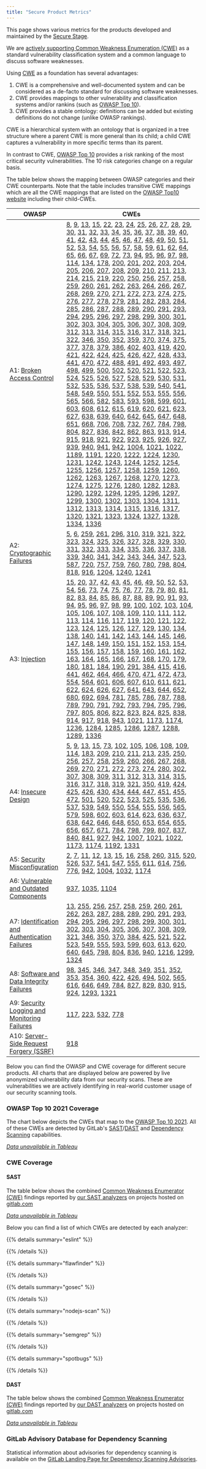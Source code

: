 ```yaml
---
title: "Secure Product Metrics"
---
```


This page shows various metrics for the products developed and maintained by
the [Secure Stage](/handbook/product/categories/#sec-section).

We are [actively supporting Common Weakness Enumeration (CWE)](https://gitlab.com/gitlab-org/gitlab/-/issues/300978)
as a standard vulnerability classification system and a common language to discuss software weaknesses.

Using [CWE](https://cwe.mitre.org/) as a foundation has several advantages:

1. CWE is a comprehensive and well-documented system and can be considered as a de-facto standard for discussing software weaknesses.
1. CWE provides mappings to other vulnerability and classification systems and/or rankins (such as [OWASP Top 10](https://owasp.org/Top10/)).
1. CWE provides a stable ontology: definitions can be added but existing definitions do not change (unlike OWASP rankings).

CWE is a hierarchical system with an ontology that is organized in a tree
structure where a parent CWE is more general than its child; a child CWE
captures a vulnerability in more specific terms than its parent.

In contrast to CWE, [OWASP Top 10](https://owasp.org/Top10/) provides a risk
ranking of the most critical security vulnerabilities. The 10 risk categories
change on a regular basis.

The table below shows the mapping between OWASP categories and their CWE
counterparts. Note that the table includes transitive CWE mappings which
are all the CWE mappings that are listed on the [OWASP Top10 website](https://owasp.org/Top10/)
including their child-CWEs.

| OWASP | CWEs |
| ----- | ---- |
| A1: [Broken Access Control](https://owasp.org/Top10/A01_2021-Broken_Access_Control/) | [8](https://cwe.mitre.org/data/definitions/8.html), [9](https://cwe.mitre.org/data/definitions/9.html), [13](https://cwe.mitre.org/data/definitions/13.html), [15](https://cwe.mitre.org/data/definitions/15.html), [22](https://cwe.mitre.org/data/definitions/22.html), [23](https://cwe.mitre.org/data/definitions/23.html), [24](https://cwe.mitre.org/data/definitions/24.html), [25](https://cwe.mitre.org/data/definitions/25.html), [26](https://cwe.mitre.org/data/definitions/26.html), [27](https://cwe.mitre.org/data/definitions/27.html), [28](https://cwe.mitre.org/data/definitions/28.html), [29](https://cwe.mitre.org/data/definitions/29.html), [30](https://cwe.mitre.org/data/definitions/30.html), [31](https://cwe.mitre.org/data/definitions/31.html), [32](https://cwe.mitre.org/data/definitions/32.html), [33](https://cwe.mitre.org/data/definitions/33.html), [34](https://cwe.mitre.org/data/definitions/34.html), [35](https://cwe.mitre.org/data/definitions/35.html), [36](https://cwe.mitre.org/data/definitions/36.html), [37](https://cwe.mitre.org/data/definitions/37.html), [38](https://cwe.mitre.org/data/definitions/38.html), [39](https://cwe.mitre.org/data/definitions/39.html), [40](https://cwe.mitre.org/data/definitions/40.html), [41](https://cwe.mitre.org/data/definitions/41.html), [42](https://cwe.mitre.org/data/definitions/42.html), [43](https://cwe.mitre.org/data/definitions/43.html), [44](https://cwe.mitre.org/data/definitions/44.html), [45](https://cwe.mitre.org/data/definitions/45.html), [46](https://cwe.mitre.org/data/definitions/46.html), [47](https://cwe.mitre.org/data/definitions/47.html), [48](https://cwe.mitre.org/data/definitions/48.html), [49](https://cwe.mitre.org/data/definitions/49.html), [50](https://cwe.mitre.org/data/definitions/50.html), [51](https://cwe.mitre.org/data/definitions/51.html), [52](https://cwe.mitre.org/data/definitions/52.html), [53](https://cwe.mitre.org/data/definitions/53.html), [54](https://cwe.mitre.org/data/definitions/54.html), [55](https://cwe.mitre.org/data/definitions/55.html), [56](https://cwe.mitre.org/data/definitions/56.html), [57](https://cwe.mitre.org/data/definitions/57.html), [58](https://cwe.mitre.org/data/definitions/58.html), [59](https://cwe.mitre.org/data/definitions/59.html), [61](https://cwe.mitre.org/data/definitions/61.html), [62](https://cwe.mitre.org/data/definitions/62.html), [64](https://cwe.mitre.org/data/definitions/64.html), [65](https://cwe.mitre.org/data/definitions/65.html), [66](https://cwe.mitre.org/data/definitions/66.html), [67](https://cwe.mitre.org/data/definitions/67.html), [69](https://cwe.mitre.org/data/definitions/69.html), [72](https://cwe.mitre.org/data/definitions/72.html), [73](https://cwe.mitre.org/data/definitions/73.html), [94](https://cwe.mitre.org/data/definitions/94.html), [95](https://cwe.mitre.org/data/definitions/95.html), [96](https://cwe.mitre.org/data/definitions/96.html), [97](https://cwe.mitre.org/data/definitions/97.html), [98](https://cwe.mitre.org/data/definitions/98.html), [114](https://cwe.mitre.org/data/definitions/114.html), [134](https://cwe.mitre.org/data/definitions/134.html), [178](https://cwe.mitre.org/data/definitions/178.html), [200](https://cwe.mitre.org/data/definitions/200.html), [201](https://cwe.mitre.org/data/definitions/201.html), [202](https://cwe.mitre.org/data/definitions/202.html), [203](https://cwe.mitre.org/data/definitions/203.html), [204](https://cwe.mitre.org/data/definitions/204.html), [205](https://cwe.mitre.org/data/definitions/205.html), [206](https://cwe.mitre.org/data/definitions/206.html), [207](https://cwe.mitre.org/data/definitions/207.html), [208](https://cwe.mitre.org/data/definitions/208.html), [209](https://cwe.mitre.org/data/definitions/209.html), [210](https://cwe.mitre.org/data/definitions/210.html), [211](https://cwe.mitre.org/data/definitions/211.html), [213](https://cwe.mitre.org/data/definitions/213.html), [214](https://cwe.mitre.org/data/definitions/214.html), [215](https://cwe.mitre.org/data/definitions/215.html), [219](https://cwe.mitre.org/data/definitions/219.html), [220](https://cwe.mitre.org/data/definitions/220.html), [250](https://cwe.mitre.org/data/definitions/250.html), [256](https://cwe.mitre.org/data/definitions/256.html), [257](https://cwe.mitre.org/data/definitions/257.html), [258](https://cwe.mitre.org/data/definitions/258.html), [259](https://cwe.mitre.org/data/definitions/259.html), [260](https://cwe.mitre.org/data/definitions/260.html), [261](https://cwe.mitre.org/data/definitions/261.html), [262](https://cwe.mitre.org/data/definitions/262.html), [263](https://cwe.mitre.org/data/definitions/263.html), [264](https://cwe.mitre.org/data/definitions/264.html), [266](https://cwe.mitre.org/data/definitions/266.html), [267](https://cwe.mitre.org/data/definitions/267.html), [268](https://cwe.mitre.org/data/definitions/268.html), [269](https://cwe.mitre.org/data/definitions/269.html), [270](https://cwe.mitre.org/data/definitions/270.html), [271](https://cwe.mitre.org/data/definitions/271.html), [272](https://cwe.mitre.org/data/definitions/272.html), [273](https://cwe.mitre.org/data/definitions/273.html), [274](https://cwe.mitre.org/data/definitions/274.html), [275](https://cwe.mitre.org/data/definitions/275.html), [276](https://cwe.mitre.org/data/definitions/276.html), [277](https://cwe.mitre.org/data/definitions/277.html), [278](https://cwe.mitre.org/data/definitions/278.html), [279](https://cwe.mitre.org/data/definitions/279.html), [281](https://cwe.mitre.org/data/definitions/281.html), [282](https://cwe.mitre.org/data/definitions/282.html), [283](https://cwe.mitre.org/data/definitions/283.html), [284](https://cwe.mitre.org/data/definitions/284.html), [285](https://cwe.mitre.org/data/definitions/285.html), [286](https://cwe.mitre.org/data/definitions/286.html), [287](https://cwe.mitre.org/data/definitions/287.html), [288](https://cwe.mitre.org/data/definitions/288.html), [289](https://cwe.mitre.org/data/definitions/289.html), [290](https://cwe.mitre.org/data/definitions/290.html), [291](https://cwe.mitre.org/data/definitions/291.html), [293](https://cwe.mitre.org/data/definitions/293.html), [294](https://cwe.mitre.org/data/definitions/294.html), [295](https://cwe.mitre.org/data/definitions/295.html), [296](https://cwe.mitre.org/data/definitions/296.html), [297](https://cwe.mitre.org/data/definitions/297.html), [298](https://cwe.mitre.org/data/definitions/298.html), [299](https://cwe.mitre.org/data/definitions/299.html), [300](https://cwe.mitre.org/data/definitions/300.html), [301](https://cwe.mitre.org/data/definitions/301.html), [302](https://cwe.mitre.org/data/definitions/302.html), [303](https://cwe.mitre.org/data/definitions/303.html), [304](https://cwe.mitre.org/data/definitions/304.html), [305](https://cwe.mitre.org/data/definitions/305.html), [306](https://cwe.mitre.org/data/definitions/306.html), [307](https://cwe.mitre.org/data/definitions/307.html), [308](https://cwe.mitre.org/data/definitions/308.html), [309](https://cwe.mitre.org/data/definitions/309.html), [312](https://cwe.mitre.org/data/definitions/312.html), [313](https://cwe.mitre.org/data/definitions/313.html), [314](https://cwe.mitre.org/data/definitions/314.html), [315](https://cwe.mitre.org/data/definitions/315.html), [316](https://cwe.mitre.org/data/definitions/316.html), [317](https://cwe.mitre.org/data/definitions/317.html), [318](https://cwe.mitre.org/data/definitions/318.html), [321](https://cwe.mitre.org/data/definitions/321.html), [322](https://cwe.mitre.org/data/definitions/322.html), [346](https://cwe.mitre.org/data/definitions/346.html), [350](https://cwe.mitre.org/data/definitions/350.html), [352](https://cwe.mitre.org/data/definitions/352.html), [359](https://cwe.mitre.org/data/definitions/359.html), [370](https://cwe.mitre.org/data/definitions/370.html), [374](https://cwe.mitre.org/data/definitions/374.html), [375](https://cwe.mitre.org/data/definitions/375.html), [377](https://cwe.mitre.org/data/definitions/377.html), [378](https://cwe.mitre.org/data/definitions/378.html), [379](https://cwe.mitre.org/data/definitions/379.html), [386](https://cwe.mitre.org/data/definitions/386.html), [402](https://cwe.mitre.org/data/definitions/402.html), [403](https://cwe.mitre.org/data/definitions/403.html), [419](https://cwe.mitre.org/data/definitions/419.html), [420](https://cwe.mitre.org/data/definitions/420.html), [421](https://cwe.mitre.org/data/definitions/421.html), [422](https://cwe.mitre.org/data/definitions/422.html), [424](https://cwe.mitre.org/data/definitions/424.html), [425](https://cwe.mitre.org/data/definitions/425.html), [426](https://cwe.mitre.org/data/definitions/426.html), [427](https://cwe.mitre.org/data/definitions/427.html), [428](https://cwe.mitre.org/data/definitions/428.html), [433](https://cwe.mitre.org/data/definitions/433.html), [441](https://cwe.mitre.org/data/definitions/441.html), [470](https://cwe.mitre.org/data/definitions/470.html), [472](https://cwe.mitre.org/data/definitions/472.html), [488](https://cwe.mitre.org/data/definitions/488.html), [491](https://cwe.mitre.org/data/definitions/491.html), [492](https://cwe.mitre.org/data/definitions/492.html), [493](https://cwe.mitre.org/data/definitions/493.html), [497](https://cwe.mitre.org/data/definitions/497.html), [498](https://cwe.mitre.org/data/definitions/498.html), [499](https://cwe.mitre.org/data/definitions/499.html), [500](https://cwe.mitre.org/data/definitions/500.html), [502](https://cwe.mitre.org/data/definitions/502.html), [520](https://cwe.mitre.org/data/definitions/520.html), [521](https://cwe.mitre.org/data/definitions/521.html), [522](https://cwe.mitre.org/data/definitions/522.html), [523](https://cwe.mitre.org/data/definitions/523.html), [524](https://cwe.mitre.org/data/definitions/524.html), [525](https://cwe.mitre.org/data/definitions/525.html), [526](https://cwe.mitre.org/data/definitions/526.html), [527](https://cwe.mitre.org/data/definitions/527.html), [528](https://cwe.mitre.org/data/definitions/528.html), [529](https://cwe.mitre.org/data/definitions/529.html), [530](https://cwe.mitre.org/data/definitions/530.html), [531](https://cwe.mitre.org/data/definitions/531.html), [532](https://cwe.mitre.org/data/definitions/532.html), [535](https://cwe.mitre.org/data/definitions/535.html), [536](https://cwe.mitre.org/data/definitions/536.html), [537](https://cwe.mitre.org/data/definitions/537.html), [538](https://cwe.mitre.org/data/definitions/538.html), [539](https://cwe.mitre.org/data/definitions/539.html), [540](https://cwe.mitre.org/data/definitions/540.html), [541](https://cwe.mitre.org/data/definitions/541.html), [548](https://cwe.mitre.org/data/definitions/548.html), [549](https://cwe.mitre.org/data/definitions/549.html), [550](https://cwe.mitre.org/data/definitions/550.html), [551](https://cwe.mitre.org/data/definitions/551.html), [552](https://cwe.mitre.org/data/definitions/552.html), [553](https://cwe.mitre.org/data/definitions/553.html), [555](https://cwe.mitre.org/data/definitions/555.html), [556](https://cwe.mitre.org/data/definitions/556.html), [565](https://cwe.mitre.org/data/definitions/565.html), [566](https://cwe.mitre.org/data/definitions/566.html), [582](https://cwe.mitre.org/data/definitions/582.html), [583](https://cwe.mitre.org/data/definitions/583.html), [593](https://cwe.mitre.org/data/definitions/593.html), [598](https://cwe.mitre.org/data/definitions/598.html), [599](https://cwe.mitre.org/data/definitions/599.html), [601](https://cwe.mitre.org/data/definitions/601.html), [603](https://cwe.mitre.org/data/definitions/603.html), [608](https://cwe.mitre.org/data/definitions/608.html), [612](https://cwe.mitre.org/data/definitions/612.html), [615](https://cwe.mitre.org/data/definitions/615.html), [619](https://cwe.mitre.org/data/definitions/619.html), [620](https://cwe.mitre.org/data/definitions/620.html), [621](https://cwe.mitre.org/data/definitions/621.html), [623](https://cwe.mitre.org/data/definitions/623.html), [627](https://cwe.mitre.org/data/definitions/627.html), [638](https://cwe.mitre.org/data/definitions/638.html), [639](https://cwe.mitre.org/data/definitions/639.html), [640](https://cwe.mitre.org/data/definitions/640.html), [642](https://cwe.mitre.org/data/definitions/642.html), [645](https://cwe.mitre.org/data/definitions/645.html), [647](https://cwe.mitre.org/data/definitions/647.html), [648](https://cwe.mitre.org/data/definitions/648.html), [651](https://cwe.mitre.org/data/definitions/651.html), [668](https://cwe.mitre.org/data/definitions/668.html), [706](https://cwe.mitre.org/data/definitions/706.html), [708](https://cwe.mitre.org/data/definitions/708.html), [732](https://cwe.mitre.org/data/definitions/732.html), [767](https://cwe.mitre.org/data/definitions/767.html), [784](https://cwe.mitre.org/data/definitions/784.html), [798](https://cwe.mitre.org/data/definitions/798.html), [804](https://cwe.mitre.org/data/definitions/804.html), [827](https://cwe.mitre.org/data/definitions/827.html), [836](https://cwe.mitre.org/data/definitions/836.html), [842](https://cwe.mitre.org/data/definitions/842.html), [862](https://cwe.mitre.org/data/definitions/862.html), [863](https://cwe.mitre.org/data/definitions/863.html), [913](https://cwe.mitre.org/data/definitions/913.html), [914](https://cwe.mitre.org/data/definitions/914.html), [915](https://cwe.mitre.org/data/definitions/915.html), [918](https://cwe.mitre.org/data/definitions/918.html), [921](https://cwe.mitre.org/data/definitions/921.html), [922](https://cwe.mitre.org/data/definitions/922.html), [923](https://cwe.mitre.org/data/definitions/923.html), [925](https://cwe.mitre.org/data/definitions/925.html), [926](https://cwe.mitre.org/data/definitions/926.html), [927](https://cwe.mitre.org/data/definitions/927.html), [939](https://cwe.mitre.org/data/definitions/939.html), [940](https://cwe.mitre.org/data/definitions/940.html), [941](https://cwe.mitre.org/data/definitions/941.html), [942](https://cwe.mitre.org/data/definitions/942.html), [1004](https://cwe.mitre.org/data/definitions/1004.html), [1021](https://cwe.mitre.org/data/definitions/1021.html), [1022](https://cwe.mitre.org/data/definitions/1022.html), [1189](https://cwe.mitre.org/data/definitions/1189.html), [1191](https://cwe.mitre.org/data/definitions/1191.html), [1220](https://cwe.mitre.org/data/definitions/1220.html), [1222](https://cwe.mitre.org/data/definitions/1222.html), [1224](https://cwe.mitre.org/data/definitions/1224.html), [1230](https://cwe.mitre.org/data/definitions/1230.html), [1231](https://cwe.mitre.org/data/definitions/1231.html), [1242](https://cwe.mitre.org/data/definitions/1242.html), [1243](https://cwe.mitre.org/data/definitions/1243.html), [1244](https://cwe.mitre.org/data/definitions/1244.html), [1252](https://cwe.mitre.org/data/definitions/1252.html), [1254](https://cwe.mitre.org/data/definitions/1254.html), [1255](https://cwe.mitre.org/data/definitions/1255.html), [1256](https://cwe.mitre.org/data/definitions/1256.html), [1257](https://cwe.mitre.org/data/definitions/1257.html), [1258](https://cwe.mitre.org/data/definitions/1258.html), [1259](https://cwe.mitre.org/data/definitions/1259.html), [1260](https://cwe.mitre.org/data/definitions/1260.html), [1262](https://cwe.mitre.org/data/definitions/1262.html), [1263](https://cwe.mitre.org/data/definitions/1263.html), [1267](https://cwe.mitre.org/data/definitions/1267.html), [1268](https://cwe.mitre.org/data/definitions/1268.html), [1270](https://cwe.mitre.org/data/definitions/1270.html), [1273](https://cwe.mitre.org/data/definitions/1273.html), [1274](https://cwe.mitre.org/data/definitions/1274.html), [1275](https://cwe.mitre.org/data/definitions/1275.html), [1276](https://cwe.mitre.org/data/definitions/1276.html), [1280](https://cwe.mitre.org/data/definitions/1280.html), [1282](https://cwe.mitre.org/data/definitions/1282.html), [1283](https://cwe.mitre.org/data/definitions/1283.html), [1290](https://cwe.mitre.org/data/definitions/1290.html), [1292](https://cwe.mitre.org/data/definitions/1292.html), [1294](https://cwe.mitre.org/data/definitions/1294.html), [1295](https://cwe.mitre.org/data/definitions/1295.html), [1296](https://cwe.mitre.org/data/definitions/1296.html), [1297](https://cwe.mitre.org/data/definitions/1297.html), [1299](https://cwe.mitre.org/data/definitions/1299.html), [1300](https://cwe.mitre.org/data/definitions/1300.html), [1302](https://cwe.mitre.org/data/definitions/1302.html), [1303](https://cwe.mitre.org/data/definitions/1303.html), [1304](https://cwe.mitre.org/data/definitions/1304.html), [1311](https://cwe.mitre.org/data/definitions/1311.html), [1312](https://cwe.mitre.org/data/definitions/1312.html), [1313](https://cwe.mitre.org/data/definitions/1313.html), [1314](https://cwe.mitre.org/data/definitions/1314.html), [1315](https://cwe.mitre.org/data/definitions/1315.html), [1316](https://cwe.mitre.org/data/definitions/1316.html), [1317](https://cwe.mitre.org/data/definitions/1317.html), [1320](https://cwe.mitre.org/data/definitions/1320.html), [1321](https://cwe.mitre.org/data/definitions/1321.html), [1323](https://cwe.mitre.org/data/definitions/1323.html), [1324](https://cwe.mitre.org/data/definitions/1324.html), [1327](https://cwe.mitre.org/data/definitions/1327.html), [1328](https://cwe.mitre.org/data/definitions/1328.html), [1334](https://cwe.mitre.org/data/definitions/1334.html), [1336](https://cwe.mitre.org/data/definitions/1336.html)|
| A2: [Cryptographic Failures](https://owasp.org/Top10/A02_2021-Cryptographic_Failures/) | [5](https://cwe.mitre.org/data/definitions/5.html), [6](https://cwe.mitre.org/data/definitions/6.html), [259](https://cwe.mitre.org/data/definitions/259.html), [261](https://cwe.mitre.org/data/definitions/261.html), [296](https://cwe.mitre.org/data/definitions/296.html), [310](https://cwe.mitre.org/data/definitions/310.html), [319](https://cwe.mitre.org/data/definitions/319.html), [321](https://cwe.mitre.org/data/definitions/321.html), [322](https://cwe.mitre.org/data/definitions/322.html), [323](https://cwe.mitre.org/data/definitions/323.html), [324](https://cwe.mitre.org/data/definitions/324.html), [325](https://cwe.mitre.org/data/definitions/325.html), [326](https://cwe.mitre.org/data/definitions/326.html), [327](https://cwe.mitre.org/data/definitions/327.html), [328](https://cwe.mitre.org/data/definitions/328.html), [329](https://cwe.mitre.org/data/definitions/329.html), [330](https://cwe.mitre.org/data/definitions/330.html), [331](https://cwe.mitre.org/data/definitions/331.html), [332](https://cwe.mitre.org/data/definitions/332.html), [333](https://cwe.mitre.org/data/definitions/333.html), [334](https://cwe.mitre.org/data/definitions/334.html), [335](https://cwe.mitre.org/data/definitions/335.html), [336](https://cwe.mitre.org/data/definitions/336.html), [337](https://cwe.mitre.org/data/definitions/337.html), [338](https://cwe.mitre.org/data/definitions/338.html), [339](https://cwe.mitre.org/data/definitions/339.html), [340](https://cwe.mitre.org/data/definitions/340.html), [341](https://cwe.mitre.org/data/definitions/341.html), [342](https://cwe.mitre.org/data/definitions/342.html), [343](https://cwe.mitre.org/data/definitions/343.html), [344](https://cwe.mitre.org/data/definitions/344.html), [347](https://cwe.mitre.org/data/definitions/347.html), [523](https://cwe.mitre.org/data/definitions/523.html), [587](https://cwe.mitre.org/data/definitions/587.html), [720](https://cwe.mitre.org/data/definitions/720.html), [757](https://cwe.mitre.org/data/definitions/757.html), [759](https://cwe.mitre.org/data/definitions/759.html), [760](https://cwe.mitre.org/data/definitions/760.html), [780](https://cwe.mitre.org/data/definitions/780.html), [798](https://cwe.mitre.org/data/definitions/798.html), [804](https://cwe.mitre.org/data/definitions/804.html), [818](https://cwe.mitre.org/data/definitions/818.html), [916](https://cwe.mitre.org/data/definitions/916.html), [1204](https://cwe.mitre.org/data/definitions/1204.html), [1240](https://cwe.mitre.org/data/definitions/1240.html), [1241](https://cwe.mitre.org/data/definitions/1241.html)|
| A3: [Injection](https://owasp.org/Top10/A03_2021-Injection/) | [15](https://cwe.mitre.org/data/definitions/15.html), [20](https://cwe.mitre.org/data/definitions/20.html), [37](https://cwe.mitre.org/data/definitions/37.html), [42](https://cwe.mitre.org/data/definitions/42.html), [43](https://cwe.mitre.org/data/definitions/43.html), [45](https://cwe.mitre.org/data/definitions/45.html), [46](https://cwe.mitre.org/data/definitions/46.html), [49](https://cwe.mitre.org/data/definitions/49.html), [50](https://cwe.mitre.org/data/definitions/50.html), [52](https://cwe.mitre.org/data/definitions/52.html), [53](https://cwe.mitre.org/data/definitions/53.html), [54](https://cwe.mitre.org/data/definitions/54.html), [56](https://cwe.mitre.org/data/definitions/56.html), [73](https://cwe.mitre.org/data/definitions/73.html), [74](https://cwe.mitre.org/data/definitions/74.html), [75](https://cwe.mitre.org/data/definitions/75.html), [76](https://cwe.mitre.org/data/definitions/76.html), [77](https://cwe.mitre.org/data/definitions/77.html), [78](https://cwe.mitre.org/data/definitions/78.html), [79](https://cwe.mitre.org/data/definitions/79.html), [80](https://cwe.mitre.org/data/definitions/80.html), [81](https://cwe.mitre.org/data/definitions/81.html), [82](https://cwe.mitre.org/data/definitions/82.html), [83](https://cwe.mitre.org/data/definitions/83.html), [84](https://cwe.mitre.org/data/definitions/84.html), [85](https://cwe.mitre.org/data/definitions/85.html), [86](https://cwe.mitre.org/data/definitions/86.html), [87](https://cwe.mitre.org/data/definitions/87.html), [88](https://cwe.mitre.org/data/definitions/88.html), [89](https://cwe.mitre.org/data/definitions/89.html), [90](https://cwe.mitre.org/data/definitions/90.html), [91](https://cwe.mitre.org/data/definitions/91.html), [93](https://cwe.mitre.org/data/definitions/93.html), [94](https://cwe.mitre.org/data/definitions/94.html), [95](https://cwe.mitre.org/data/definitions/95.html), [96](https://cwe.mitre.org/data/definitions/96.html), [97](https://cwe.mitre.org/data/definitions/97.html), [98](https://cwe.mitre.org/data/definitions/98.html), [99](https://cwe.mitre.org/data/definitions/99.html), [100](https://cwe.mitre.org/data/definitions/100.html), [102](https://cwe.mitre.org/data/definitions/102.html), [103](https://cwe.mitre.org/data/definitions/103.html), [104](https://cwe.mitre.org/data/definitions/104.html), [105](https://cwe.mitre.org/data/definitions/105.html), [106](https://cwe.mitre.org/data/definitions/106.html), [107](https://cwe.mitre.org/data/definitions/107.html), [108](https://cwe.mitre.org/data/definitions/108.html), [109](https://cwe.mitre.org/data/definitions/109.html), [110](https://cwe.mitre.org/data/definitions/110.html), [111](https://cwe.mitre.org/data/definitions/111.html), [112](https://cwe.mitre.org/data/definitions/112.html), [113](https://cwe.mitre.org/data/definitions/113.html), [114](https://cwe.mitre.org/data/definitions/114.html), [116](https://cwe.mitre.org/data/definitions/116.html), [117](https://cwe.mitre.org/data/definitions/117.html), [119](https://cwe.mitre.org/data/definitions/119.html), [120](https://cwe.mitre.org/data/definitions/120.html), [121](https://cwe.mitre.org/data/definitions/121.html), [122](https://cwe.mitre.org/data/definitions/122.html), [123](https://cwe.mitre.org/data/definitions/123.html), [124](https://cwe.mitre.org/data/definitions/124.html), [125](https://cwe.mitre.org/data/definitions/125.html), [126](https://cwe.mitre.org/data/definitions/126.html), [127](https://cwe.mitre.org/data/definitions/127.html), [129](https://cwe.mitre.org/data/definitions/129.html), [130](https://cwe.mitre.org/data/definitions/130.html), [134](https://cwe.mitre.org/data/definitions/134.html), [138](https://cwe.mitre.org/data/definitions/138.html), [140](https://cwe.mitre.org/data/definitions/140.html), [141](https://cwe.mitre.org/data/definitions/141.html), [142](https://cwe.mitre.org/data/definitions/142.html), [143](https://cwe.mitre.org/data/definitions/143.html), [144](https://cwe.mitre.org/data/definitions/144.html), [145](https://cwe.mitre.org/data/definitions/145.html), [146](https://cwe.mitre.org/data/definitions/146.html), [147](https://cwe.mitre.org/data/definitions/147.html), [148](https://cwe.mitre.org/data/definitions/148.html), [149](https://cwe.mitre.org/data/definitions/149.html), [150](https://cwe.mitre.org/data/definitions/150.html), [151](https://cwe.mitre.org/data/definitions/151.html), [152](https://cwe.mitre.org/data/definitions/152.html), [153](https://cwe.mitre.org/data/definitions/153.html), [154](https://cwe.mitre.org/data/definitions/154.html), [155](https://cwe.mitre.org/data/definitions/155.html), [156](https://cwe.mitre.org/data/definitions/156.html), [157](https://cwe.mitre.org/data/definitions/157.html), [158](https://cwe.mitre.org/data/definitions/158.html), [159](https://cwe.mitre.org/data/definitions/159.html), [160](https://cwe.mitre.org/data/definitions/160.html), [161](https://cwe.mitre.org/data/definitions/161.html), [162](https://cwe.mitre.org/data/definitions/162.html), [163](https://cwe.mitre.org/data/definitions/163.html), [164](https://cwe.mitre.org/data/definitions/164.html), [165](https://cwe.mitre.org/data/definitions/165.html), [166](https://cwe.mitre.org/data/definitions/166.html), [167](https://cwe.mitre.org/data/definitions/167.html), [168](https://cwe.mitre.org/data/definitions/168.html), [170](https://cwe.mitre.org/data/definitions/170.html), [179](https://cwe.mitre.org/data/definitions/179.html), [180](https://cwe.mitre.org/data/definitions/180.html), [181](https://cwe.mitre.org/data/definitions/181.html), [184](https://cwe.mitre.org/data/definitions/184.html), [190](https://cwe.mitre.org/data/definitions/190.html), [291](https://cwe.mitre.org/data/definitions/291.html), [384](https://cwe.mitre.org/data/definitions/384.html), [415](https://cwe.mitre.org/data/definitions/415.html), [416](https://cwe.mitre.org/data/definitions/416.html), [441](https://cwe.mitre.org/data/definitions/441.html), [462](https://cwe.mitre.org/data/definitions/462.html), [464](https://cwe.mitre.org/data/definitions/464.html), [466](https://cwe.mitre.org/data/definitions/466.html), [470](https://cwe.mitre.org/data/definitions/470.html), [471](https://cwe.mitre.org/data/definitions/471.html), [472](https://cwe.mitre.org/data/definitions/472.html), [473](https://cwe.mitre.org/data/definitions/473.html), [554](https://cwe.mitre.org/data/definitions/554.html), [564](https://cwe.mitre.org/data/definitions/564.html), [601](https://cwe.mitre.org/data/definitions/601.html), [606](https://cwe.mitre.org/data/definitions/606.html), [607](https://cwe.mitre.org/data/definitions/607.html), [610](https://cwe.mitre.org/data/definitions/610.html), [611](https://cwe.mitre.org/data/definitions/611.html), [621](https://cwe.mitre.org/data/definitions/621.html), [622](https://cwe.mitre.org/data/definitions/622.html), [624](https://cwe.mitre.org/data/definitions/624.html), [626](https://cwe.mitre.org/data/definitions/626.html), [627](https://cwe.mitre.org/data/definitions/627.html), [641](https://cwe.mitre.org/data/definitions/641.html), [643](https://cwe.mitre.org/data/definitions/643.html), [644](https://cwe.mitre.org/data/definitions/644.html), [652](https://cwe.mitre.org/data/definitions/652.html), [680](https://cwe.mitre.org/data/definitions/680.html), [692](https://cwe.mitre.org/data/definitions/692.html), [694](https://cwe.mitre.org/data/definitions/694.html), [781](https://cwe.mitre.org/data/definitions/781.html), [785](https://cwe.mitre.org/data/definitions/785.html), [786](https://cwe.mitre.org/data/definitions/786.html), [787](https://cwe.mitre.org/data/definitions/787.html), [788](https://cwe.mitre.org/data/definitions/788.html), [789](https://cwe.mitre.org/data/definitions/789.html), [790](https://cwe.mitre.org/data/definitions/790.html), [791](https://cwe.mitre.org/data/definitions/791.html), [792](https://cwe.mitre.org/data/definitions/792.html), [793](https://cwe.mitre.org/data/definitions/793.html), [794](https://cwe.mitre.org/data/definitions/794.html), [795](https://cwe.mitre.org/data/definitions/795.html), [796](https://cwe.mitre.org/data/definitions/796.html), [797](https://cwe.mitre.org/data/definitions/797.html), [805](https://cwe.mitre.org/data/definitions/805.html), [806](https://cwe.mitre.org/data/definitions/806.html), [822](https://cwe.mitre.org/data/definitions/822.html), [823](https://cwe.mitre.org/data/definitions/823.html), [824](https://cwe.mitre.org/data/definitions/824.html), [825](https://cwe.mitre.org/data/definitions/825.html), [838](https://cwe.mitre.org/data/definitions/838.html), [914](https://cwe.mitre.org/data/definitions/914.html), [917](https://cwe.mitre.org/data/definitions/917.html), [918](https://cwe.mitre.org/data/definitions/918.html), [943](https://cwe.mitre.org/data/definitions/943.html), [1021](https://cwe.mitre.org/data/definitions/1021.html), [1173](https://cwe.mitre.org/data/definitions/1173.html), [1174](https://cwe.mitre.org/data/definitions/1174.html), [1236](https://cwe.mitre.org/data/definitions/1236.html), [1284](https://cwe.mitre.org/data/definitions/1284.html), [1285](https://cwe.mitre.org/data/definitions/1285.html), [1286](https://cwe.mitre.org/data/definitions/1286.html), [1287](https://cwe.mitre.org/data/definitions/1287.html), [1288](https://cwe.mitre.org/data/definitions/1288.html), [1289](https://cwe.mitre.org/data/definitions/1289.html), [1336](https://cwe.mitre.org/data/definitions/1336.html)|
| A4: [Insecure Design](https://owasp.org/Top10/A04_2021-Insecure_Design/) | [5](https://cwe.mitre.org/data/definitions/5.html), [9](https://cwe.mitre.org/data/definitions/9.html), [13](https://cwe.mitre.org/data/definitions/13.html), [15](https://cwe.mitre.org/data/definitions/15.html), [73](https://cwe.mitre.org/data/definitions/73.html), [102](https://cwe.mitre.org/data/definitions/102.html), [105](https://cwe.mitre.org/data/definitions/105.html), [106](https://cwe.mitre.org/data/definitions/106.html), [108](https://cwe.mitre.org/data/definitions/108.html), [109](https://cwe.mitre.org/data/definitions/109.html), [114](https://cwe.mitre.org/data/definitions/114.html), [183](https://cwe.mitre.org/data/definitions/183.html), [209](https://cwe.mitre.org/data/definitions/209.html), [210](https://cwe.mitre.org/data/definitions/210.html), [211](https://cwe.mitre.org/data/definitions/211.html), [213](https://cwe.mitre.org/data/definitions/213.html), [235](https://cwe.mitre.org/data/definitions/235.html), [250](https://cwe.mitre.org/data/definitions/250.html), [256](https://cwe.mitre.org/data/definitions/256.html), [257](https://cwe.mitre.org/data/definitions/257.html), [258](https://cwe.mitre.org/data/definitions/258.html), [259](https://cwe.mitre.org/data/definitions/259.html), [260](https://cwe.mitre.org/data/definitions/260.html), [266](https://cwe.mitre.org/data/definitions/266.html), [267](https://cwe.mitre.org/data/definitions/267.html), [268](https://cwe.mitre.org/data/definitions/268.html), [269](https://cwe.mitre.org/data/definitions/269.html), [270](https://cwe.mitre.org/data/definitions/270.html), [271](https://cwe.mitre.org/data/definitions/271.html), [272](https://cwe.mitre.org/data/definitions/272.html), [273](https://cwe.mitre.org/data/definitions/273.html), [274](https://cwe.mitre.org/data/definitions/274.html), [280](https://cwe.mitre.org/data/definitions/280.html), [302](https://cwe.mitre.org/data/definitions/302.html), [307](https://cwe.mitre.org/data/definitions/307.html), [308](https://cwe.mitre.org/data/definitions/308.html), [309](https://cwe.mitre.org/data/definitions/309.html), [311](https://cwe.mitre.org/data/definitions/311.html), [312](https://cwe.mitre.org/data/definitions/312.html), [313](https://cwe.mitre.org/data/definitions/313.html), [314](https://cwe.mitre.org/data/definitions/314.html), [315](https://cwe.mitre.org/data/definitions/315.html), [316](https://cwe.mitre.org/data/definitions/316.html), [317](https://cwe.mitre.org/data/definitions/317.html), [318](https://cwe.mitre.org/data/definitions/318.html), [319](https://cwe.mitre.org/data/definitions/319.html), [321](https://cwe.mitre.org/data/definitions/321.html), [350](https://cwe.mitre.org/data/definitions/350.html), [419](https://cwe.mitre.org/data/definitions/419.html), [424](https://cwe.mitre.org/data/definitions/424.html), [425](https://cwe.mitre.org/data/definitions/425.html), [426](https://cwe.mitre.org/data/definitions/426.html), [430](https://cwe.mitre.org/data/definitions/430.html), [434](https://cwe.mitre.org/data/definitions/434.html), [444](https://cwe.mitre.org/data/definitions/444.html), [447](https://cwe.mitre.org/data/definitions/447.html), [451](https://cwe.mitre.org/data/definitions/451.html), [455](https://cwe.mitre.org/data/definitions/455.html), [472](https://cwe.mitre.org/data/definitions/472.html), [501](https://cwe.mitre.org/data/definitions/501.html), [520](https://cwe.mitre.org/data/definitions/520.html), [522](https://cwe.mitre.org/data/definitions/522.html), [523](https://cwe.mitre.org/data/definitions/523.html), [525](https://cwe.mitre.org/data/definitions/525.html), [535](https://cwe.mitre.org/data/definitions/535.html), [536](https://cwe.mitre.org/data/definitions/536.html), [537](https://cwe.mitre.org/data/definitions/537.html), [539](https://cwe.mitre.org/data/definitions/539.html), [549](https://cwe.mitre.org/data/definitions/549.html), [550](https://cwe.mitre.org/data/definitions/550.html), [554](https://cwe.mitre.org/data/definitions/554.html), [555](https://cwe.mitre.org/data/definitions/555.html), [556](https://cwe.mitre.org/data/definitions/556.html), [565](https://cwe.mitre.org/data/definitions/565.html), [579](https://cwe.mitre.org/data/definitions/579.html), [598](https://cwe.mitre.org/data/definitions/598.html), [602](https://cwe.mitre.org/data/definitions/602.html), [603](https://cwe.mitre.org/data/definitions/603.html), [614](https://cwe.mitre.org/data/definitions/614.html), [623](https://cwe.mitre.org/data/definitions/623.html), [636](https://cwe.mitre.org/data/definitions/636.html), [637](https://cwe.mitre.org/data/definitions/637.html), [638](https://cwe.mitre.org/data/definitions/638.html), [642](https://cwe.mitre.org/data/definitions/642.html), [646](https://cwe.mitre.org/data/definitions/646.html), [648](https://cwe.mitre.org/data/definitions/648.html), [650](https://cwe.mitre.org/data/definitions/650.html), [653](https://cwe.mitre.org/data/definitions/653.html), [654](https://cwe.mitre.org/data/definitions/654.html), [655](https://cwe.mitre.org/data/definitions/655.html), [656](https://cwe.mitre.org/data/definitions/656.html), [657](https://cwe.mitre.org/data/definitions/657.html), [671](https://cwe.mitre.org/data/definitions/671.html), [784](https://cwe.mitre.org/data/definitions/784.html), [798](https://cwe.mitre.org/data/definitions/798.html), [799](https://cwe.mitre.org/data/definitions/799.html), [807](https://cwe.mitre.org/data/definitions/807.html), [837](https://cwe.mitre.org/data/definitions/837.html), [840](https://cwe.mitre.org/data/definitions/840.html), [841](https://cwe.mitre.org/data/definitions/841.html), [927](https://cwe.mitre.org/data/definitions/927.html), [942](https://cwe.mitre.org/data/definitions/942.html), [1007](https://cwe.mitre.org/data/definitions/1007.html), [1021](https://cwe.mitre.org/data/definitions/1021.html), [1022](https://cwe.mitre.org/data/definitions/1022.html), [1173](https://cwe.mitre.org/data/definitions/1173.html), [1174](https://cwe.mitre.org/data/definitions/1174.html), [1192](https://cwe.mitre.org/data/definitions/1192.html), [1331](https://cwe.mitre.org/data/definitions/1331.html)|
| A5: [Security Misconfiguration](https://owasp.org/Top10/A05_2021-Security_Misconfiguration/) | [2](https://cwe.mitre.org/data/definitions/2.html), [7](https://cwe.mitre.org/data/definitions/7.html), [11](https://cwe.mitre.org/data/definitions/11.html), [12](https://cwe.mitre.org/data/definitions/12.html), [13](https://cwe.mitre.org/data/definitions/13.html), [15](https://cwe.mitre.org/data/definitions/15.html), [16](https://cwe.mitre.org/data/definitions/16.html), [258](https://cwe.mitre.org/data/definitions/258.html), [260](https://cwe.mitre.org/data/definitions/260.html), [315](https://cwe.mitre.org/data/definitions/315.html), [520](https://cwe.mitre.org/data/definitions/520.html), [526](https://cwe.mitre.org/data/definitions/526.html), [537](https://cwe.mitre.org/data/definitions/537.html), [541](https://cwe.mitre.org/data/definitions/541.html), [547](https://cwe.mitre.org/data/definitions/547.html), [555](https://cwe.mitre.org/data/definitions/555.html), [611](https://cwe.mitre.org/data/definitions/611.html), [614](https://cwe.mitre.org/data/definitions/614.html), [756](https://cwe.mitre.org/data/definitions/756.html), [776](https://cwe.mitre.org/data/definitions/776.html), [942](https://cwe.mitre.org/data/definitions/942.html), [1004](https://cwe.mitre.org/data/definitions/1004.html), [1032](https://cwe.mitre.org/data/definitions/1032.html), [1174](https://cwe.mitre.org/data/definitions/1174.html)|
| A6: [Vulnerable and Outdated Components](https://owasp.org/Top10/A06_2021-Vulnerable_and_Outdated_Components/) | [937](https://cwe.mitre.org/data/definitions/937.html), [1035](https://cwe.mitre.org/data/definitions/1035.html), [1104](https://cwe.mitre.org/data/definitions/1104.html)|
| A7: [Identification and Authentication Failures](https://owasp.org/Top10/A07_2021-Identification_and_Authentication_Failures/) | [13](https://cwe.mitre.org/data/definitions/13.html), [255](https://cwe.mitre.org/data/definitions/255.html), [256](https://cwe.mitre.org/data/definitions/256.html), [257](https://cwe.mitre.org/data/definitions/257.html), [258](https://cwe.mitre.org/data/definitions/258.html), [259](https://cwe.mitre.org/data/definitions/259.html), [260](https://cwe.mitre.org/data/definitions/260.html), [261](https://cwe.mitre.org/data/definitions/261.html), [262](https://cwe.mitre.org/data/definitions/262.html), [263](https://cwe.mitre.org/data/definitions/263.html), [287](https://cwe.mitre.org/data/definitions/287.html), [288](https://cwe.mitre.org/data/definitions/288.html), [289](https://cwe.mitre.org/data/definitions/289.html), [290](https://cwe.mitre.org/data/definitions/290.html), [291](https://cwe.mitre.org/data/definitions/291.html), [293](https://cwe.mitre.org/data/definitions/293.html), [294](https://cwe.mitre.org/data/definitions/294.html), [295](https://cwe.mitre.org/data/definitions/295.html), [296](https://cwe.mitre.org/data/definitions/296.html), [297](https://cwe.mitre.org/data/definitions/297.html), [298](https://cwe.mitre.org/data/definitions/298.html), [299](https://cwe.mitre.org/data/definitions/299.html), [300](https://cwe.mitre.org/data/definitions/300.html), [301](https://cwe.mitre.org/data/definitions/301.html), [302](https://cwe.mitre.org/data/definitions/302.html), [303](https://cwe.mitre.org/data/definitions/303.html), [304](https://cwe.mitre.org/data/definitions/304.html), [305](https://cwe.mitre.org/data/definitions/305.html), [306](https://cwe.mitre.org/data/definitions/306.html), [307](https://cwe.mitre.org/data/definitions/307.html), [308](https://cwe.mitre.org/data/definitions/308.html), [309](https://cwe.mitre.org/data/definitions/309.html), [321](https://cwe.mitre.org/data/definitions/321.html), [346](https://cwe.mitre.org/data/definitions/346.html), [350](https://cwe.mitre.org/data/definitions/350.html), [370](https://cwe.mitre.org/data/definitions/370.html), [384](https://cwe.mitre.org/data/definitions/384.html), [425](https://cwe.mitre.org/data/definitions/425.html), [521](https://cwe.mitre.org/data/definitions/521.html), [522](https://cwe.mitre.org/data/definitions/522.html), [523](https://cwe.mitre.org/data/definitions/523.html), [549](https://cwe.mitre.org/data/definitions/549.html), [555](https://cwe.mitre.org/data/definitions/555.html), [593](https://cwe.mitre.org/data/definitions/593.html), [599](https://cwe.mitre.org/data/definitions/599.html), [603](https://cwe.mitre.org/data/definitions/603.html), [613](https://cwe.mitre.org/data/definitions/613.html), [620](https://cwe.mitre.org/data/definitions/620.html), [640](https://cwe.mitre.org/data/definitions/640.html), [645](https://cwe.mitre.org/data/definitions/645.html), [798](https://cwe.mitre.org/data/definitions/798.html), [804](https://cwe.mitre.org/data/definitions/804.html), [836](https://cwe.mitre.org/data/definitions/836.html), [940](https://cwe.mitre.org/data/definitions/940.html), [1216](https://cwe.mitre.org/data/definitions/1216.html), [1299](https://cwe.mitre.org/data/definitions/1299.html), [1324](https://cwe.mitre.org/data/definitions/1324.html)|
| A8: [Software and Data Integrity Failures](https://owasp.org/Top10/A08_2021-Software_and_Data_Integrity_Failures/) | [98](https://cwe.mitre.org/data/definitions/98.html), [345](https://cwe.mitre.org/data/definitions/345.html), [346](https://cwe.mitre.org/data/definitions/346.html), [347](https://cwe.mitre.org/data/definitions/347.html), [348](https://cwe.mitre.org/data/definitions/348.html), [349](https://cwe.mitre.org/data/definitions/349.html), [351](https://cwe.mitre.org/data/definitions/351.html), [352](https://cwe.mitre.org/data/definitions/352.html), [353](https://cwe.mitre.org/data/definitions/353.html), [354](https://cwe.mitre.org/data/definitions/354.html), [360](https://cwe.mitre.org/data/definitions/360.html), [422](https://cwe.mitre.org/data/definitions/422.html), [426](https://cwe.mitre.org/data/definitions/426.html), [494](https://cwe.mitre.org/data/definitions/494.html), [502](https://cwe.mitre.org/data/definitions/502.html), [565](https://cwe.mitre.org/data/definitions/565.html), [616](https://cwe.mitre.org/data/definitions/616.html), [646](https://cwe.mitre.org/data/definitions/646.html), [649](https://cwe.mitre.org/data/definitions/649.html), [784](https://cwe.mitre.org/data/definitions/784.html), [827](https://cwe.mitre.org/data/definitions/827.html), [829](https://cwe.mitre.org/data/definitions/829.html), [830](https://cwe.mitre.org/data/definitions/830.html), [915](https://cwe.mitre.org/data/definitions/915.html), [924](https://cwe.mitre.org/data/definitions/924.html), [1293](https://cwe.mitre.org/data/definitions/1293.html), [1321](https://cwe.mitre.org/data/definitions/1321.html)|
| A9: [Security Logging and Monitoring Failures](https://owasp.org/Top10/A09_2021-Security_Logging_and_Monitoring_Failures/) | [117](https://cwe.mitre.org/data/definitions/117.html), [223](https://cwe.mitre.org/data/definitions/223.html), [532](https://cwe.mitre.org/data/definitions/532.html), [778](https://cwe.mitre.org/data/definitions/778.html)|
| A10: [Server-Side Request Forgery (SSRF)](https://owasp.org/Top10/A10_2021-Server-Side_Request_Forgery_(SSRF)/) | [918](https://cwe.mitre.org/data/definitions/918.html)|

Below you can find the OWASP and CWE coverage for different secure products.
All charts that are displayed below are powered by live anonymized
vulnerability data from our security scans. These are vulnerabilities we are
actively identifying in real-world customer usage of our security scanning
tools.

### OWASP Top 10 2021 Coverage

The chart below depicts the CWEs that map to the [OWASP Top 10 2021](https://owasp.org/www-project-top-ten/).
 All of these CWEs are detected by GitLab's [SAST](https://docs.gitlab.com/ee/user/application_security/sast/)/[DAST](https://docs.gitlab.com/ee/user/application_security/dast/)
and [Dependency Scanning](https://docs.gitlab.com/ee/user/application_security/dependency_scanning/) capabilities.

[_Data unavailable in Tableau_](https://gitlab.com/gitlab-data/tableau/-/issues/330)

### CWE Coverage

#### SAST

The table below shows the combined
[Common Weakness Enumerator (CWE)](https://cwe.mitre.org/) findings reported by
[our SAST analyzers](https://docs.gitlab.com/ee/user/application_security/sast/) on
projects hosted on [gitlab.com](https://gitlab.com/)

[_Data unavailable in Tableau_](https://gitlab.com/gitlab-data/tableau/-/issues/330)

Below you can find a list of which CWEs are detected by each analyzer:

{{% details summary="eslint" %}}

{{% /details %}}

{{% details summary="flawfinder" %}}

{{% /details %}}

{{% details summary="gosec" %}}

{{% /details %}}

{{% details summary="nodejs-scan" %}}

{{% /details %}}

{{% details summary="semgrep" %}}

{{% /details %}}

{{% details summary="spotbugs" %}}

{{% /details %}}

#### DAST

The table below shows the combined
[Common Weakness Enumerator (CWE)](https://cwe.mitre.org/) findings reported by
[our DAST analyzers](https://docs.gitlab.com/ee/user/application_security/dast/) on
projects hosted on [gitlab.com](https://gitlab.com/)

[_Data unavailable in Tableau_](https://gitlab.com/gitlab-data/tableau/-/issues/330)

### GitLab Advisory Database for Dependency Scanning

Statistical information about advisories for dependency scanning is available on the [GitLab Landing Page for Dependency Scanning Advisories](https://advisories.gitlab.com/).
